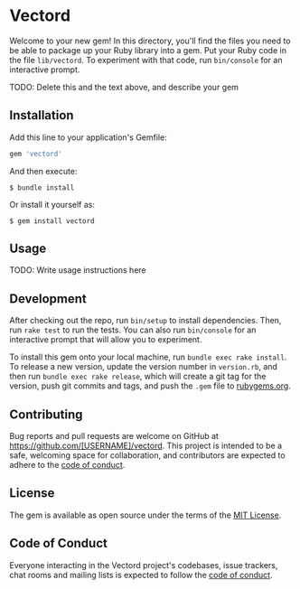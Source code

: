# Vectord

Welcome to your new gem! In this directory, you'll find the files you need to be able to package up your Ruby library into a gem. Put your Ruby code in the file `lib/vectord`. To experiment with that code, run `bin/console` for an interactive prompt.

TODO: Delete this and the text above, and describe your gem

## Installation

Add this line to your application's Gemfile:

```ruby
gem 'vectord'
```

And then execute:

    $ bundle install

Or install it yourself as:

    $ gem install vectord

## Usage

TODO: Write usage instructions here

## Development

After checking out the repo, run `bin/setup` to install dependencies. Then, run `rake test` to run the tests. You can also run `bin/console` for an interactive prompt that will allow you to experiment.

To install this gem onto your local machine, run `bundle exec rake install`. To release a new version, update the version number in `version.rb`, and then run `bundle exec rake release`, which will create a git tag for the version, push git commits and tags, and push the `.gem` file to [rubygems.org](https://rubygems.org).

## Contributing

Bug reports and pull requests are welcome on GitHub at https://github.com/[USERNAME]/vectord. This project is intended to be a safe, welcoming space for collaboration, and contributors are expected to adhere to the [code of conduct](https://github.com/[USERNAME]/vectord/blob/master/CODE_OF_CONDUCT.md).


## License

The gem is available as open source under the terms of the [MIT License](https://opensource.org/licenses/MIT).

## Code of Conduct

Everyone interacting in the Vectord project's codebases, issue trackers, chat rooms and mailing lists is expected to follow the [code of conduct](https://github.com/[USERNAME]/vectord/blob/master/CODE_OF_CONDUCT.md).
